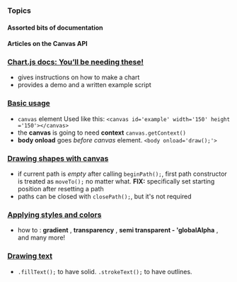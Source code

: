 ### Topics
#### Assorted bits of documentation
#### Articles on the Canvas API

### [Chart.js docs: You’ll be needing these!](https://www.webdesignerdepot.com/2013/11/easily-create-stunning-animated-charts-with-chart-js/)
- gives instructions on how to make a chart
- provides a demo and a written example script

### [Basic usage](https://developer.mozilla.org/en-US/docs/Web/API/Canvas_API/Tutorial/Basic_usage)
- `canvas` element  Used like this: `<canvas id='example' width='150' height ='150'></canvas>`
- the **canvas** is going to need **context** `canvas.getContext()`
- **body onload** goes *before canvas* element. `<body onload='draw();'>`

### [Drawing shapes with canvas](https://developer.mozilla.org/en-US/docs/Web/API/Canvas_API/Tutorial/Drawing_shapes)
- if current path is *empty* after calling `beginPath();`, first path constructor is treated as `moveTo();` no matter what. **FIX:** specifically set starting position after resetting a path
- paths can be closed with `closePath();`, but it's not required

### [Applying styles and colors](https://developer.mozilla.org/en-US/docs/Web/API/Canvas_API/Tutorial/Applying_styles_and_colors)
- how to : **gradient** , **transparency** , **semi transparent - 'globalAlpha** , and many more!

### [Drawing text](https://developer.mozilla.org/en-US/docs/Web/API/Canvas_API/Tutorial/Drawing_text)
- `.fillText();` to have solid. `.strokeText();` to have outlines.